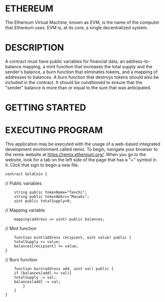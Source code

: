 # ETHEREUM
The Ethereum Virtual Machine, known as EVM, is the name of the computer that Ethereum uses. EVM is, at its core, a single decentralized system.

#  DESCRIPTION
A contract must have public variables for financial data, an address-to-balance mapping, a mint function that increases the total 
supply and the sender's balance, a burn function that eliminates tokens, and a mapping of addresses to balances. A burn function 
that destroys tokens should also be included in the contract. It should be conditioned to ensure that the "sender" balance is more 
than or equal to the sum that was anticipated.

# GETTING STARTED

# EXECUTING PROGRAM
This application may be executed with the usage of a web-based integrated development environment called remix. 
To begin, navigate your browser to the remix website at https://remix.ethereum.org/.  When you go to the website, 
look for a tab on the left side of the page that has a "+" symbol in it. Click that sign to begin a new file.
   
    contract GoldCoin {

 // Public variables
        
        string public tokenName="Tenchi";
        string public tokenAbbrv="Masaki";
        uint public totalSupply=0;

// Mapping variable 
        
        mapping(address => uint) public balances;

// Mint function
        
        function mint(address recipient, uint value) public {
        totalSupply += value;
        balances[recipient] += value;
    }
    
   // Burn function
       
        function burn(address add, uint val) public {
        if (balances[add] >= val){
        totalSupply -= val;
        balances[add] -= val; 
            }
        }
    }
